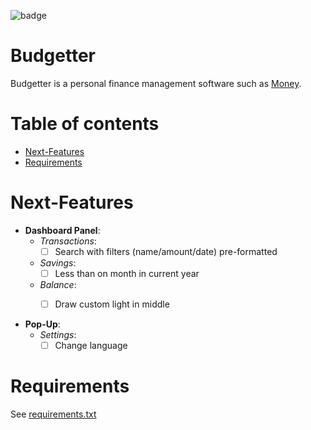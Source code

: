 ![badge](https://img.shields.io/endpoint?url=https://gist.githubusercontent.com/opierre/da061024a6dc8c3dcaf32f4e79abf032/raw/pylint.json)

Budgetter
=========

Budgetter is a personal finance management software such as [Money](https://en.wikipedia.org/wiki/Microsoft_Money).

Table of contents
=================

<!--ts-->
   * [Next-Features](#next-features)
   * [Requirements](#requirements)
<!--te-->
     
Next-Features
=============

* **Dashboard Panel**:
  * *Transactions*:
    * [ ] Search with filters (name/amount/date) pre-formatted
  * *Savings*: 
    * [ ] Less than on month in current year
  * *Balance*:
    * [ ] Draw custom light in middle
    

* **Pop-Up**:
  * *Settings*: 
    * [ ] Change language

Requirements
=============

See [requirements.txt](requirements.txt)

